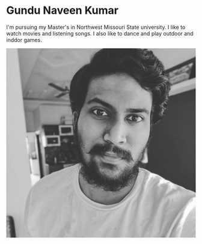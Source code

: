 # Gundu Naveen Kumar

I'm pursuing my Master's in Northwest Missouri State university. I like to watch movies and listening songs. I also like to dance and play outdoor and inddor games.

![My Photo](Images/naveen.jpg)